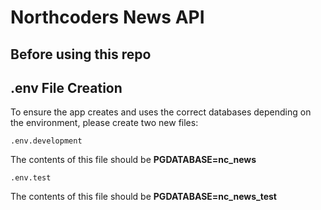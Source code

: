 # Northcoders News API

## Before using this repo

## .env File Creation

To ensure the app creates and uses the correct databases depending on the environment, please create two new files:

```
.env.development
```
The contents of this file should be **PGDATABASE=nc_news**
```
.env.test
```
The contents of this file should be **PGDATABASE=nc_news_test**